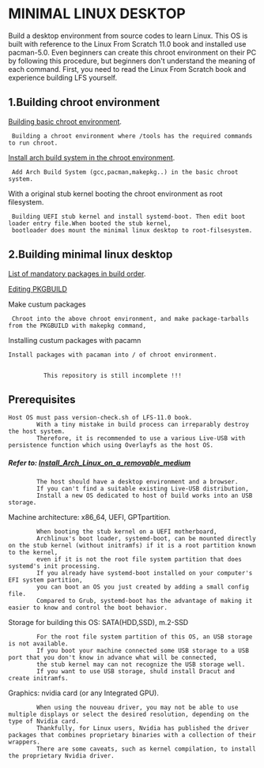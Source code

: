 # MINIMAL LINUX DESKTOP
Build a desktop environment from source codes to learn Linux. 
This OS is built with reference to the Linux From Scratch 11.0 book and installed use pacman-5.0. 
Even beginners can create this chroot environment on their PC by following this procedure, but beginners don't understand the meaning of each command.
First, you need to read the Linux From Scratch book and experience building LFS yourself. 

## 1.Building chroot environment

[Building basic chroot environment](https://github.com/holozeros/minimal-linux-desktop/blob/master/Building%20chroot%20environment).

     Building a chroot environment where /tools has the required commands to run chroot.

[Install arch build system in the chroot environment](https://github.com/holozeros/minimal-linux-desktop/blob/master/installing%20ABS%20in%20chroot%20environment).

     Add Arch Build System (gcc,pacman,makepkg..) in the basic chroot system.

With a original stub kernel booting the chroot environment as root filesystem.

     Building UEFI stub kernel and install systemd-boot. Then edit boot loader entry file.When booted the stub kernel,
     bootloader does mount the minimal linux desktop to root-filsesystem.
	
## 2.Building minimal linux desktop

[List of mandatory packages in build order](blob/master/List%20of%20mandatory%20packages).

[Editing PKGBUILD](https://github.com/holozeros/minimal-linux-desktop/blob/master/PKGBUILD-collections/README.md)

Make custum packages

     Chroot into the above chroot environment, and make package-tarballs from the PKGBUILD with makepkg command,

Installing custum packages with pacamn

    Install packages with pacaman into / of chroot environment.


              This repository is still incomplete !!!
		
		

## Prerequisites

    Host OS must pass version-check.sh of LFS-11.0 book.
            With a tiny mistake in build process can irreparably destroy the host system.
            Therefore, it is recommended to use a various Live-USB with persistence function which using Overlayfs as the host OS.
##### Refer to: [Install_Arch_Linux_on_a_removable_medium](https://wiki.archlinux.org/title/Install_Arch_Linux_on_a_removable_medium)
            The host should have a desktop environment and a browser.
            If you can't find a suitable existing Live-USB distribution,
            Install a new OS dedicated to host of build works into an USB storage.

Machine architecture: x86_64, UEFI, GPTpartition.

            When booting the stub kernel on a UEFI motherboard,
            Archlinux's boot loader, systemd-boot, can be mounted directly on the stub kernel (without initramfs) if it is a root partition known to the kernel,
            even if it is not the root file system partition that does systemd's init processing.
            If you already have systemd-boot installed on your computer's EFI system partition,
            you can boot an OS you just created by adding a small config file.
            Compared to Grub, systemd-boot has the advantage of making it easier to know and control the boot behavior. 
    
Storage for building this OS: SATA(HDD,SSD), m.2-SSD

            For the root file system partition of this OS, an USB storage is not available.
            If you boot your machine connected some USB storage to a USB port that you don't know in advance what will be connected,
            the stub kernel may can not recognize the USB storage well. 
            If you want to use USB storage, shuld install Dracut and create initramfs.

Graphics: nvidia card (or any Integrated GPU).

            When using the nouveau driver, you may not be able to use multiple displays or select the desired resolution, depending on the type of Nvidia card.
            Thankfully, for Linux users, Nvidia has published the driver packages that combines proprietary binaries with a collection of their wrappers.
            There are some caveats, such as kernel compilation, to install the proprietary Nvidia driver. 

